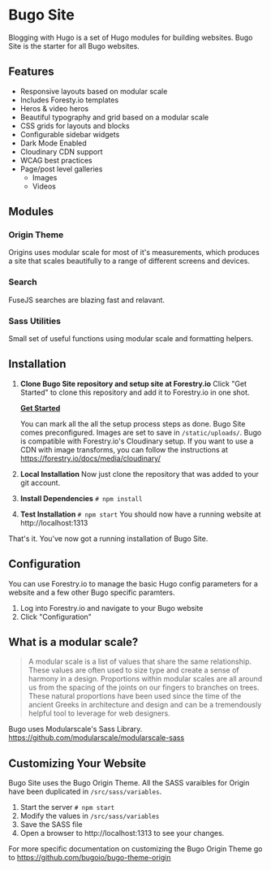 # Bugo Site

Blogging with Hugo is a set of Hugo modules for building websites. Bugo Site is the starter for all Bugo websites.

## Features

* Responsive layouts based on modular scale
* Includes Foresty.io templates
* Heros & video heros
* Beautiful typography and grid based on a modular scale
* CSS grids for layouts and blocks
* Configurable sidebar widgets
* Dark Mode Enabled
* Cloudinary CDN support
* WCAG best practices
* Page/post level galleries
  * Images
  * Videos

## Modules

### Origin Theme
Origins uses modular scale for most of it's measurements, which produces a site that scales beautifully to a range of different screens and devices.

### Search
FuseJS searches are blazing fast and relavant.

### Sass Utilities
Small set of useful functions using modular scale and formatting helpers.

## Installation

1. **Clone Bugo Site repository and setup site at Forestry.io**
    Click "Get Started" to clone this repository and add it to Forestry.io in one shot.

    **[Get Started]( https://app.forestry.io/quick-start?repo=bugoio/bugo-site&engine=hugo "Get   Started")**

    You can mark all the all the setup process steps as done. Bugo Site comes preconfigured. Images are set to save in ```/static/uploads/```. Bugo is compatible with Forestry.io's Cloudinary setup. If you want to use a CDN with image transforms, you can follow the instructions at https://forestry.io/docs/media/cloudinary/

1. **Local Installation**
    Now just clone the repository that was added to your git account.

1. **Install Dependencies**
    ```# npm install```
1. **Test Installation**
    ```# npm start``` You should now have a running website at http://localhost:1313

That's it. You've now got a running installation of Bugo Site.

## Configuration

You can use Forestry.io to manage the basic Hugo config parameters for a website and a few other Bugo specific paramters.

1. Log into Forestry.io and navigate to your Bugo website
2. Click "Configuration"




## What is a modular scale?

> A modular scale is a list of values that share the same relationship. These values are often used to size type and create a sense of harmony in a design. Proportions within modular scales are all around us from the spacing of the joints on our fingers to branches on trees. These natural proportions have been used since the time of the ancient Greeks in architecture and design and can be a tremendously helpful tool to leverage for web designers.

Bugo uses Modularscale's Sass Library. https://github.com/modularscale/modularscale-sass

## Customizing Your Website

Bugo Site uses the Bugo Origin Theme. All the SASS varaibles for Origin have been duplicated in ```/src/sass/variables```.

1. Start the server ```# npm start```
2. Modify the values in ```/src/sass/variables```
3. Save the SASS file
4. Open a browser to http://localhost:1313 to see your changes.

For more specific documentation on customizing the Bugo Origin Theme go to https://github.com/bugoio/bugo-theme-origin

